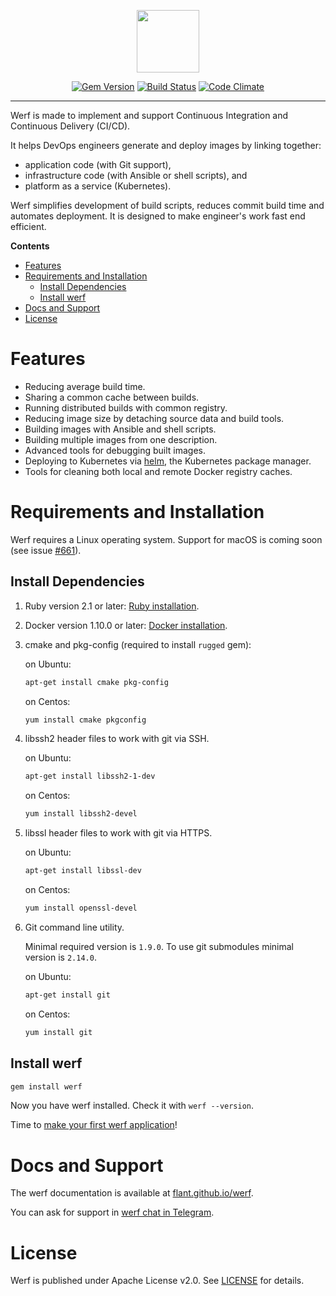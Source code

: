 <p align="center">
  <img src="https://github.com/flant/werf/raw/master/logo.png" style="max-height:100%;" height="100">
</p>
<p align="center">
  <a href="https://badge.fury.io/rb/werf"><img alt="Gem Version" src="https://badge.fury.io/rb/werf.svg" style="max-width:100%;"></a>
  <a href="https://travis-ci.org/flant/werf"><img alt="Build Status" src="https://travis-ci.org/flant/werf.svg" style="max-width:100%;"></a>
  <a href="https://codeclimate.com/github/flant/werf"><img alt="Code Climate" src="https://codeclimate.com/github/flant/werf/badges/gpa.svg" style="max-width:100%;"></a>
</p>

___

Werf is made to implement and support Continuous Integration and Continuous Delivery (CI/CD).

It helps DevOps engineers generate and deploy images by linking together:

- application code (with Git support),
- infrastructure code (with Ansible or shell scripts), and
- platform as a service (Kubernetes).

Werf simplifies development of build scripts, reduces commit build time and automates deployment.
It is designed to make engineer's work fast end efficient.

<!-- START doctoc generated TOC please keep comment here to allow auto update -->
<!-- DON'T EDIT THIS SECTION, INSTEAD RE-RUN doctoc TO UPDATE -->
**Contents**

- [Features](#features)
- [Requirements and Installation](#requirements-and-installation)
  - [Install Dependencies](#install-dependencies)
  - [Install werf](#install-werf)
- [Docs and Support](#docs-and-support)
- [License](#license)

<!-- END doctoc generated TOC please keep comment here to allow auto update -->

# Features

* Reducing average build time.
* Sharing a common cache between builds.
* Running distributed builds with common registry.
* Reducing image size by detaching source data and build tools.
* Building images with Ansible and shell scripts.
* Building multiple images from one description.
* Advanced tools for debugging built images.
* Deploying to Kubernetes via [helm](https://helm.sh/), the Kubernetes package manager.
* Tools for cleaning both local and remote Docker registry caches.

# Requirements and Installation

Werf requires a Linux operating system.
Support for macOS is coming soon (see issue [#661](https://github.com/flant/werf/issues/661)).

## Install Dependencies

1.  Ruby version 2.1 or later:
    [Ruby installation](https://www.ruby-lang.org/en/documentation/installation/).

1.  Docker version 1.10.0 or later:
    [Docker installation](https://docs.docker.com/engine/installation/).

1.  сmake and pkg-config (required to install `rugged` gem):

    on Ubuntu:

    ```bash
    apt-get install cmake pkg-config
    ```

    on Centos:

    ```bash
    yum install cmake pkgconfig
    ```


1.  libssh2 header files to work with git via SSH.

    on Ubuntu:

    ```bash
    apt-get install libssh2-1-dev
    ```

    on Centos:

    ```bash
    yum install libssh2-devel
    ```

1.  libssl header files to work with git via HTTPS.

    on Ubuntu:

    ```bash
    apt-get install libssl-dev
    ```

    on Centos:

    ```bash
    yum install openssl-devel
    ```

1.  Git command line utility.

    Minimal required version is `1.9.0`. To use git submodules minimal version is `2.14.0`.

    on Ubuntu:

    ```bash
    apt-get install git
    ```

    on Centos:

    ```bash
    yum install git
    ```

## Install werf

  ```bash
  gem install werf
  ```

Now you have werf installed. Check it with `werf --version`.

Time to [make your first werf application](https://flant.github.io/werf/how_to/getting_started.html)!

# Docs and Support

The werf documentation is available at [flant.github.io/werf](https://flant.github.io/werf/).

You can ask for support in [werf chat in Telegram](https://t.me/werf_ru).

# License

Werf is published under Apache License v2.0.
See [LICENSE](https://github.com/flant/werf/blob/master/LICENSE) for details.
